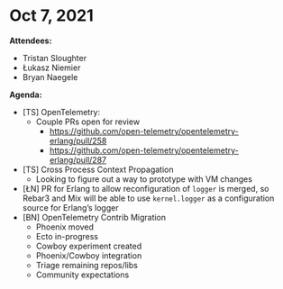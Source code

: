 # Oct 7, 2021

**Attendees:**

- Tristan Sloughter
- Łukasz Niemier
- Bryan Naegele

**Agenda:**

- [TS] OpenTelemetry:
  - Couple PRs open for review
    - https://github.com/open-telemetry/opentelemetry-erlang/pull/258
    - https://github.com/open-telemetry/opentelemetry-erlang/pull/287
- [TS] Cross Process Context Propagation
  - Looking to figure out a way to prototype with VM changes
- [ŁN] PR for Erlang to allow reconfiguration of `logger` is merged, so Rebar3 and Mix will be able to use `kernel.logger` as a configuration source for Erlang’s logger
- [BN] OpenTelemetry Contrib Migration
  - Phoenix moved
  - Ecto in-progress
  - Cowboy experiment created
  - Phoenix/Cowboy integration
  - Triage remaining repos/libs
  - Community expectations
